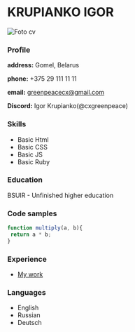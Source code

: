 # KRUPIANKO IGOR
![Foto cv](.\img\foto_cv.jpg)

### Profile
**address:** Gomel, Belarus

**phone:** +375 29 111 11 11

**email:** greenpeacecx@gmail.com

**Discord:** Igor Krupianko(@cxgreenpeace)

### Skills
* Basic Html
* Basic CSS
* Basic JS
* Basic Ruby

### Education
BSUIR - Unfinished higher education

### Code samples
```javascript
function multiply(a, b){
 return a * b;
}
```

### Experience
* [My work](https://cxgreenpeace.github.io/rsschool-cv/cv)
### Languages
* English
* Russian
* Deutsch